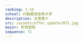 ```yaml
---
ranking: 1-15
school: 约翰霍普金斯大学
description: 全美第十
src: /assets/offer_update/071.jpg
major: 市场营销
sequence: 71
---
```

